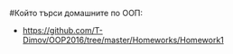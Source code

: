 #Който търси домашните по ООП:

* https://github.com/T-Dimov/OOP2016/tree/master/Homeworks/Homework1
